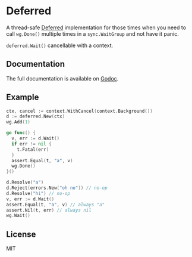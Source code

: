 # Deferred

A thread-safe [Deferred](https://developer.mozilla.org/en-US/docs/Mozilla/JavaScript_code_modules/Promise.jsm/Deferred#backwards_forwards_compatible) implementation for those times when you need to call `wg.Done()` multiple times in a `sync.WaitGroup` and not have it panic.

`deferred.Wait()` cancellable with a context.

## Documentation

The full documentation is available on [Godoc](https://godoc.org/github.com/matthewmueller/go-deferred).

## Example

```go
ctx, cancel := context.WithCancel(context.Background())
d := deferred.New(ctx)
wg.Add(1)

go func() {
  v, err := d.Wait()
  if err != nil {
    t.Fatal(err)
  }
  assert.Equal(t, "a", v)
  wg.Done()
}()

d.Resolve("a")
d.Reject(errors.New("oh no")) // no-op
d.Resolve("hi") // no-op
v, err := d.Wait()
assert.Equal(t, "a", v) // always "a"
assert.Nil(t, err) // always nil
wg.Wait()
```

## License

MIT
